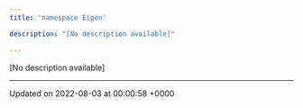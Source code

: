 ```yaml
---
title: 'namespace Eigen'

description: "[No description available]"

---
```







[No description available]






-------------------------------

Updated on 2022-08-03 at 00:00:58 +0000